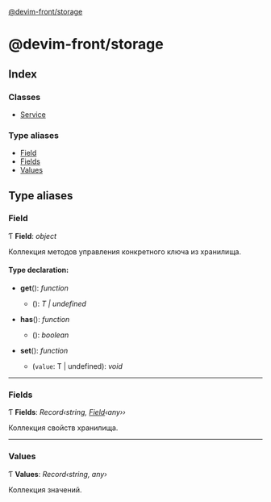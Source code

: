 [@devim-front/storage](README.md)

# @devim-front/storage

## Index

### Classes

* [Service](classes/service.md)

### Type aliases

* [Field](README.md#markdown-header-field)
* [Fields](README.md#markdown-header-fields)
* [Values](README.md#markdown-header-values)

## Type aliases

### <a id="markdown-header-field" name="markdown-header-field"></a>  Field

Ƭ **Field**: *object*

Коллекция методов управления конкретного ключа из хранилища.

#### Type declaration:

* **get**(): *function*

  * (): *T | undefined*

* **has**(): *function*

  * (): *boolean*

* **set**(): *function*

  * (`value`: T | undefined): *void*

___

### <a id="markdown-header-fields" name="markdown-header-fields"></a>  Fields

Ƭ **Fields**: *Record‹string, [Field](README.md#markdown-header-field)‹any››*

Коллекция свойств хранилища.

___

### <a id="markdown-header-values" name="markdown-header-values"></a>  Values

Ƭ **Values**: *Record‹string, any›*

Коллекция значений.
